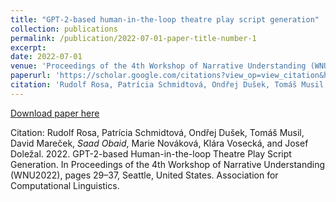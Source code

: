 ```yaml
---
title: "GPT-2-based human-in-the-loop theatre play script generation"
collection: publications
permalink: /publication/2022-07-01-paper-title-number-1
excerpt: 
date: 2022-07-01
venue: 'Proceedings of the 4th Workshop of Narrative Understanding (WNU2022)'
paperurl: 'https://scholar.google.com/citations?view_op=view_citation&hl=en&user=9VFgQ24AAAAJ&citation_for_view=9VFgQ24AAAAJ:d1gkVwhDpl0C'
citation: 'Rudolf Rosa, Patrícia Schmidtová, Ondřej Dušek, Tomáš Musil, David Mareček, *Saad Obaid*, Marie Nováková, Klára Vosecká, and Josef Doležal. 2022. GPT-2-based Human-in-the-loop Theatre Play Script Generation. In Proceedings of the 4th Workshop of Narrative Understanding (WNU2022), pages 29–37, Seattle, United States. Association for Computational Linguistics.'
---
```


[Download paper here](https://scholar.google.com/citations?view_op=view_citation&hl=en&user=9VFgQ24AAAAJ&citation_for_view=9VFgQ24AAAAJ:d1gkVwhDpl0C)

Citation: Rudolf Rosa, Patrícia Schmidtová, Ondřej Dušek, Tomáš Musil, David Mareček, *Saad Obaid*, Marie Nováková, Klára Vosecká, and Josef Doležal. 2022. GPT-2-based Human-in-the-loop Theatre Play Script Generation. In Proceedings of the 4th Workshop of Narrative Understanding (WNU2022), pages 29–37, Seattle, United States. Association for Computational Linguistics.
